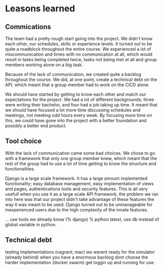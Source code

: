 
# Leasons learned

## Commications

The team had a pretty rough start going into the project. We didn't know each other, our schedules, skills or experience levels. It turned out to be quite a roadblock throughout the entire course. We experienced a lot of miscommunication and times with no communication at all, which would result in tasks being completed twice, tasks not being met at all and group members working alone on a big task.

Because of the lack of communication, we created quite a backlog throughout the course. We did, at one point, create a technical debt on the API, which meant that a group member had to work on the CICD alone.

We should have started by getting to know each other and match our expectations for the project. We had a lot of different backgrounds; three were writing their bachelor, and four had a job taking up time. It meant that we should have focused a lot more time discussing schedules and meetings, not meeting odd hours every week. By focusing more time on this, we could have gone into the project with a better foundation and possibly a better end product.


## Tool choice

With the lack of communication came some bad choices. We chose to go with a framework that only one group member knew, which meant that the rest of the group had to use a lot of time getting to know the structure and functionalities. 

Django is a large scale framework. It has a large amount implemented functionality; easy database management, easy implementation of views and pages, authentications tools and security features. This is all very usefull when you use it as a large scale API framework, the problem we ran into here was that our project didn't take advantage of these features the way it was meant to be used. Django turned out to be unmanageable for inexperienced users due to the high complexity of the innate features.


... use tools we already know (% django) % python 
latest, use db instead of global variable in python.

## Technical debt

testing implementations (vagrant; mac)
we werent ready for the simulator (already behind)
when you have a enormous backlog dont choose the harder implementation (docker swarm)
get loggin up and running for use.
